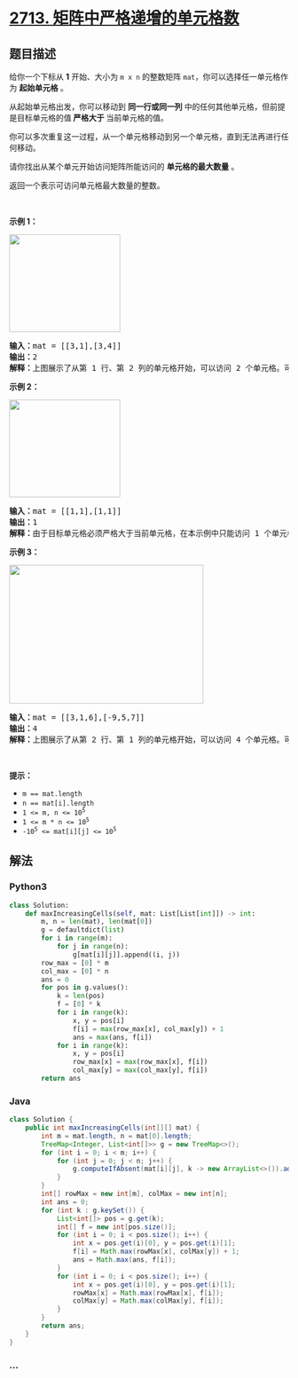 # [2713. 矩阵中严格递增的单元格数](https://leetcode-cn.com/problems/maximum-strictly-increasing-cells-in-a-matrix)

## 题目描述

<!-- 这里写题目描述 -->

<p>给你一个下标从 <strong>1</strong> 开始、大小为 <code>m x n</code> 的整数矩阵 <code>mat</code>，你可以选择任一单元格作为 <strong>起始单元格</strong> 。</p>

<p>从起始单元格出发，你可以移动到 <strong>同一行或同一列</strong> 中的任何其他单元格，但前提是目标单元格的值<strong> 严格大于 </strong>当前单元格的值。</p>

<p>你可以多次重复这一过程，从一个单元格移动到另一个单元格，直到无法再进行任何移动。</p>

<p>请你找出从某个单元开始访问矩阵所能访问的 <strong>单元格的最大数量</strong> 。</p>

<p>返回一个表示可访问单元格最大数量的整数。</p>

<p>&nbsp;</p>

<p><strong>示例 1：</strong></p>

<p><strong><img alt="" src="https://assets.leetcode.com/uploads/2023/04/23/diag1drawio.png" style="width: 200px; height: 176px;"></strong></p>

<pre><strong>输入：</strong>mat = [[3,1],[3,4]]
<strong>输出：</strong>2
<strong>解释：</strong>上图展示了从第 1 行、第 2 列的单元格开始，可以访问 2 个单元格。可以证明，无论从哪个单元格开始，最多只能访问 2 个单元格，因此答案是 2 。 
</pre>

<p><strong>示例 2：</strong></p>

<p><strong><img alt="" src="https://assets.leetcode.com/uploads/2023/04/23/diag3drawio.png" style="width: 200px; height: 176px;"></strong></p>

<pre><strong>输入：</strong>mat = [[1,1],[1,1]]
<strong>输出：</strong>1
<strong>解释：</strong>由于目标单元格必须严格大于当前单元格，在本示例中只能访问 1 个单元格。 
</pre>

<p><strong>示例 3：</strong></p>

<p><strong><img alt="" src="https://assets.leetcode.com/uploads/2023/04/23/diag4drawio.png" style="width: 350px; height: 250px;"></strong></p>

<pre><strong>输入：</strong>mat = [[3,1,6],[-9,5,7]]
<strong>输出：</strong>4
<strong>解释：</strong>上图展示了从第 2 行、第 1 列的单元格开始，可以访问 4 个单元格。可以证明，无论从哪个单元格开始，最多只能访问 4 个单元格，因此答案是 4 。  
</pre>

<p>&nbsp;</p>

<p><strong>提示：</strong></p>

<ul>
	<li><code>m == mat.length&nbsp;</code></li>
	<li><code>n == mat[i].length&nbsp;</code></li>
	<li><code>1 &lt;= m, n &lt;= 10<sup>5</sup></code></li>
	<li><code>1 &lt;= m * n &lt;= 10<sup>5</sup></code></li>
	<li><code>-10<sup>5</sup>&nbsp;&lt;= mat[i][j] &lt;= 10<sup>5</sup></code></li>
</ul>


## 解法

<!-- 这里可写通用的实现逻辑 -->

<!-- tabs:start -->

### **Python3**

<!-- 这里可写当前语言的特殊实现逻辑 -->

```python
class Solution:
    def maxIncreasingCells(self, mat: List[List[int]]) -> int:
        m, n = len(mat), len(mat[0])
        g = defaultdict(list)
        for i in range(m):
            for j in range(n):
                g[mat[i][j]].append((i, j))
        row_max = [0] * m
        col_max = [0] * n
        ans = 0
        for pos in g.values():
            k = len(pos)
            f = [0] * k
            for i in range(k):
                x, y = pos[i]
                f[i] = max(row_max[x], col_max[y]) + 1
                ans = max(ans, f[i])
            for i in range(k):
                x, y = pos[i]
                row_max[x] = max(row_max[x], f[i])
                col_max[y] = max(col_max[y], f[i])
        return ans
```

### **Java**

<!-- 这里可写当前语言的特殊实现逻辑 -->

```java
class Solution {
    public int maxIncreasingCells(int[][] mat) {
        int m = mat.length, n = mat[0].length;
        TreeMap<Integer, List<int[]>> g = new TreeMap<>();
        for (int i = 0; i < m; i++) {
            for (int j = 0; j < n; j++) {
                g.computeIfAbsent(mat[i][j], k -> new ArrayList<>()).add(new int[]{i, j});
            }
        }
        int[] rowMax = new int[m], colMax = new int[n];
        int ans = 0;
        for (int k : g.keySet()) {
            List<int[]> pos = g.get(k);
            int[] f = new int[pos.size()];
            for (int i = 0; i < pos.size(); i++) {
                int x = pos.get(i)[0], y = pos.get(i)[1];
                f[i] = Math.max(rowMax[x], colMax[y]) + 1;
                ans = Math.max(ans, f[i]);
            }
            for (int i = 0; i < pos.size(); i++) {
                int x = pos.get(i)[0], y = pos.get(i)[1];
                rowMax[x] = Math.max(rowMax[x], f[i]);
                colMax[y] = Math.max(colMax[y], f[i]);
            }
        }
        return ans;
    }
}
```

### **...**

```

```

<!-- tabs:end -->
